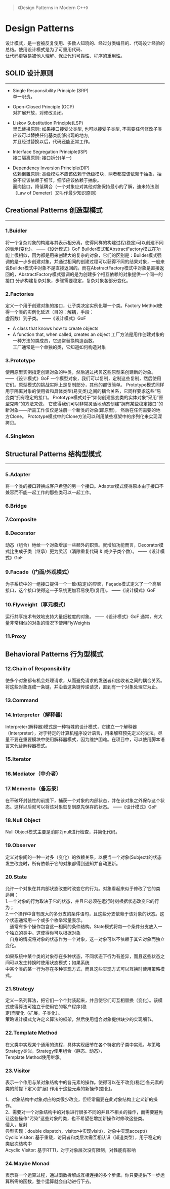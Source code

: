 > 《Design Patterns in Modern C++》

# Design Patterns 

设计模式，是一套被反复使用、多数人知晓的、经过分类编目的、代码设计经验的总结。使用设计模式是为了可重用代码、  
让代码更容易被他人理解、保证代码可靠性、程序的重用性。

## SOLID 设计原则
----

* Single Responsibility Principle (SRP)  
    单一职责。
* Open-Closed Principle (OCP)  
    对扩展开放，对修改关闭。

* Liskov Substitution Principle(LSP)  
    里氏替换原则: 如果接口接受父类型, 也可以接受子类型, 不需要任何修改子类应该可以替换任何基类能够出现的地方,  
    并且经过替换以后，代码还能正常工作。

* Interface Segregation Principle(ISP)  
    接口隔离原则: 接口拆分(单一)

* Dependency Inversion Principle(DIP)  
    依赖倒置原则: 高级模块不应该依赖于低级模块，两者都应该依赖于抽象，抽象不应该依赖于细节。细节应该依赖于抽象。  
    面向接口，降低耦合（一个对象应对其他对象保持最小的了解，迪米特法则（Law of Demeter）又叫作最少知识原则）

## Creational Patterns 创造型模式  
----

### 1.Buidler
将一个复杂对象的构建与其表示相分离，使得同样的构建过程(稳定)可以创建不同的表示(变化)。 ——《设计模式》GoF
Builder模式和AbstractFactory模式在功能上很相似，因为都是用来创建大的复杂的对象，它们的区别是：Builder模式强调的是一步步创建对象，并通过相同的创建过程可以获得不同的结果对象，一般来说Builder模式中对象不是直接返回的。而在AbstractFactory模式中对象是直接返回的，AbstractFactory模式强调的是为创建多个相互依赖的对象提供一个同一的接口
分步构建复杂对象，步骤需要稳定，复杂对象各部分变化。
### 2.Factories  
定义一个用于创建对象的接口，让子类决定实例化哪一个类。Factory Method使得一个类的实例化延迟（目的：解耦，手段：  
虚函数）到子类。 ——《设计模式》GoF
* A class that knows how to create objects
* A function that, when called, creates an object
工厂方法是用作创建对象的一种方法的类成员，它通常替换构造函数。  
工厂通常是一个单独的类，它知道如何构造对象

### 3.Prototype
使用原型实例指定创建对象的种类，然后通过拷贝这些原型来创建新的对象。 ——《设计模式》GoF
一个模型对象，我们可以复制，定制这些复制，然后使用它们。原型模式的挑战实际上是复制部分，其他的都很简单。
Prototype模式同样用于隔离对象的使用者和具体类型(易变类)之间的耦合关系，它同样要求这些“易变类”拥有稳定的接口。
Prototype模式对于“如何创建易变类的实体对象“采用”原型克隆“的方法来做， 它使得我们可以非常灵活地动态创建”拥有某些稳定接口“的新对象——所需工作仅仅是注册一个新类的对象(即原型)， 然后在任何需要的地方Clone。
Prototype模式中的Clone方法可以利用某些框架中的序列化来实现深拷贝。
### 4.Singleton

## Structural Patterns 结构型模式
----
### 5.Adapter
将一个类的接口转换成客户希望的另一个接口。Adapter模式使得原本由于接口不兼容而不能一起工作的那些类可以一起工作。 
### 6.Bridge

### 7.Composite

### 8.Decorator
动态（组合）地给一个对象增加一些额外的职责。就增加功能而言，Decorator模式比生成子类（继承）更为灵活（消除重复代码 & 减少子类个数）。 ——《设计模式》GoF
### 9.Facade（门面/外观模式）
为子系统中的一组接口提供一个一致(稳定)的界面，Façade模式定义了一个高层接口，这个接口使得这一子系统更加容易使用(复用)。 ——《设计模式》GoF
### 10.Flyweight（享元模式）
运行共享技术有效地支持大量细粒度的对象。 ——《设计模式》GoF
通常，有大量非常相似的对象的情况下使用FlyWeights
### 11.Proxy

## Behavioral Patterns 行为型模式

### 12.Chain of Responsibility  
使多个对象都有机会处理请求，从而避免请求的发送者和接收者之间的耦合关系。将这些对象连成一条链，并沿着这条链传递请求，直到有一个对象处理它为止。

### 13.Command

### 14.Interpreter（解释器）  
Interpreter(解释器)模式是一种特殊的设计模式，它建立一个解释器（Interpreter），对于特定的计算机程序设计语言，用来解释预先定义的文法。尽量不要在重要模块中使用解释器模式，因为维护困难。在项目中，可以使用脚本语言来代替解释器模式。

### 15.Iterator  


### 16.Mediator（中介者）

### 17.Memento（备忘录）  
在不破坏封装性的前提下，捕获一个对象的内部状态，并在该对象之外保存这个状态。这样以后就可以将该对象恢复到原先保存的状态。 ——《设计模式》GoF

### 18.Null Object  
Null Object模式主要是消除对null进行检查，并简化代码。

### 19.Observer  
定义对象间的一种一对多（变化）的依赖关系，以便当一个对象(Subject)的状态发生改变时，所有依赖于它的对象都得到通知并自动更新。

### 20.State
允许一个对象在其内部状态改变时改变它的行为。对象看起来似乎修改了它的类  
适用：  
1.一个对象的行为取决于它的状态，并且它必须在运行时刻根据状态改变它的行为；  
2.一个操作中含有庞大的多分支的条件语句，且这些分支依赖于该对象的状态。这个状态通常用一个或多个枚举常量表示。  
&emsp;通常有多个操作包含这一相同的条件结构。State模式将每一个条件分支放入一个独立的类中。这使得你可以根据对象  
&emsp;自身的情况将对象的状态作为一个对象，这一对象可以不依赖于其它对象而独立变化。  

如果系统中某个类的对象存在多种状态，不同状态下行为有差异，而且这些状态之间可以发生转换时使用状态模式；如果系统  
中某个类的某一行为存在多种实现方式，而且这些实现方式可以互换时使用策略模式。

### 21.Strategy  
定义一系列算法，把它们一个个封装起来，并且使它们可互相替换（变化）。该模式使得算法可独立于使用它的客户程序(稳  
定)而变化（扩展，子类化）。  
策略设计模式允许定义算法的框架，然后使用组合对象提供缺少的实现细节。

### 22.Template Method  
在父类中实现某个通用的流程，具体实现细节在各个特定的子类中实现。与策略Strategy类似，Strategy使用组合（静态、动态），  
Template Method使用继承。


### 23.Visitor  
表示一个作用与某对象结构中的各元素的操作。使得可以在不改变(稳定)各元素的类的前提下定义(扩展) 作用于这些元素的新操作(变化)。  

1、对象结构中对象对应的类很少改变，但经常需要在此对象结构上定义新的操作。   
2、需要对一个对象结构中的对象进行很多不同的并且不相关的操作，而需要避免让这些操作"污染"这些对象的类，也不希望在增加新操作时修改这些类。  
侵入，反射  
典型实现：double dispatch，visitor中实现visit()，对象中实现accept()  
Cyclic Visitor: 基于重载，访问者和类层次需互相认识（知道类型），用于稳定的类层次结构中  
Acyclic Visitor: 基于RTTI，对于对象层次没有限制，对性能有影响  


### 24.Maybe Monad
表示将一个运算过程，通过函数拆解成互相连接的多个步骤。你只要提供下一步运算所需的函数，整个运算就会自动进行下去。
